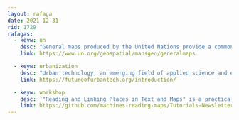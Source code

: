 ```yaml
---
layout: rafaga
date: 2021-12-31
rid: 1729
rafagas:
  - keyw: un
    desc: "General maps produced by the United Nations provide a common and practical way to share basic information about the geography of a country or area as a contextualization and artistic representation of a geospatial reality"
    link: https://www.un.org/geospatial/mapsgeo/generalmaps

  - keyw: urbanization
    desc: "Urban technology, an emerging field of applied science and engineering that seeks to make cities more connected, livable, efficient, and accessible, will change the balance of global urbanization"
    link: https://futureofurbantech.org/introduction/

  - keyw: workshop
    desc: '"Reading and Linking Places in Text and Maps" is a practical workshop, with its materials, that explores different approaches to annotating site references with Recogito, either by hand or with machine learning'
    link: https://github.com/machines-reading-maps/Tutorials-Newsletters/blob/main/LinkedPasts_Workshop/welcome.md
---
```

